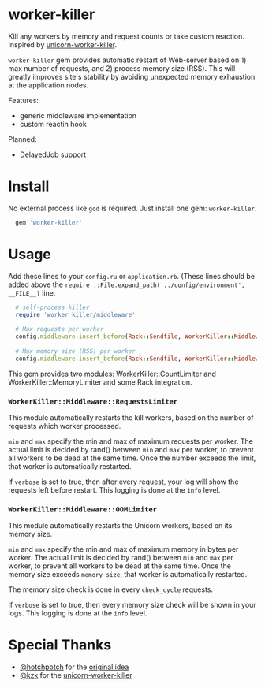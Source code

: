 # worker-killer

Kill any workers by memory and request counts or take custom reaction. Inspired by [unicorn-worker-killer](https://github.com/kzk/unicorn-worker-killer).

`worker-killer` gem provides automatic restart of Web-server based on 1) max number of requests, and 2) process memory size (RSS). This will greatly improves site's stability by avoiding unexpected memory exhaustion at the application nodes.

Features:

* generic middleware implementation
* custom reactin hook

Planned:

* DelayedJob support

# Install

No external process like `god` is required. Just install one gem: `worker-killer`.
```ruby
  gem 'worker-killer'
```

# Usage

Add these lines to your `config.ru` or `application.rb`. (These lines should be added above the `require ::File.expand_path('../config/environment',  __FILE__)` line.

```ruby
  # self-process killer
  require 'worker_killer/middleware'
  
  # Max requests per worker
  config.middleware.insert_before(Rack::Sendfile, WorkerKiller::Middleware::RequestsLimiter, min: 4096, max: 5120)
  
  # Max memory size (RSS) per worker
  config.middleware.insert_before(Rack::Sendfile, WorkerKiller::Middleware::OOMLimiter, min: 300 * (1024**2), max: 400 * (1024**2))
```

This gem provides two modules: WorkerKiller::CountLimiter and WorkerKiller::MemoryLimiter and some Rack integration.

### `WorkerKiller::Middleware::RequestsLimiter`

This module automatically restarts the kill workers, based on the number of requests which worker processed.

`min` and `max` specify the min and max of maximum requests per worker. The actual limit is decided by rand() between `min` and `max` per worker, to prevent all workers to be dead at the same time. Once the number exceeds the limit, that worker is automatically restarted.

If `verbose` is set to true, then after every request, your log will show the requests left before restart.  This logging is done at the `info` level.

### `WorkerKiller::Middleware::OOMLimiter`

This module automatically restarts the Unicorn workers, based on its memory size.

`min` and `max` specify the min and max of maximum memory in bytes per worker. The actual limit is decided by rand() between `min` and `max` per worker, to prevent all workers to be dead at the same time.  Once the memory size exceeds `memory_size`, that worker is automatically restarted.

The memory size check is done in every `check_cycle` requests.

If `verbose` is set to true, then every memory size check will be shown in your logs.   This logging is done at the `info` level.

# Special Thanks

- [@hotchpotch](http://github.com/hotchpotch/) for the [original idea](https://gist.github.com/hotchpotch/1258681)
- [@kzk](http://github.com/kzk/) for the [unicorn-worker-killer](https://github.com/kzk/unicorn-worker-killer)

